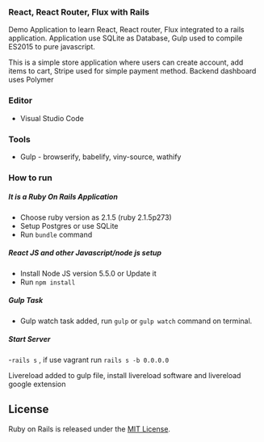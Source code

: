 ### React, React Router, Flux with Rails
Demo Application to learn React, React router, Flux integrated to a rails application. Application use
SQLite as Database, Gulp used to compile ES2015 to pure javascript.

This is a simple store application where users can create account, add items to cart, Stripe used for
simple payment method. Backend dashboard uses Polymer

### Editor 
- Visual Studio Code 

### Tools
- Gulp - browserify, babelify, viny-source, wathify 

### How to run 

##### It is a Ruby On Rails Application
- Choose ruby version as 2.1.5 (ruby 2.1.5p273)
- Setup Postgres or use SQLite 
- Run `bundle` command 

##### React JS and other Javascript/node js setup 
- Install Node JS version 5.5.0 or Update it 
- Run  `npm install` 

##### Gulp Task
- Gulp watch task added, run `gulp` or `gulp watch` command on terminal.

##### Start Server
-`rails s` , if use vagrant run `rails s -b 0.0.0.0`

>
Livereload added to gulp file, install livereload software and livereload google extension 




## License

Ruby on Rails is released under the [MIT License](http://www.opensource.org/licenses/MIT).

 
 
